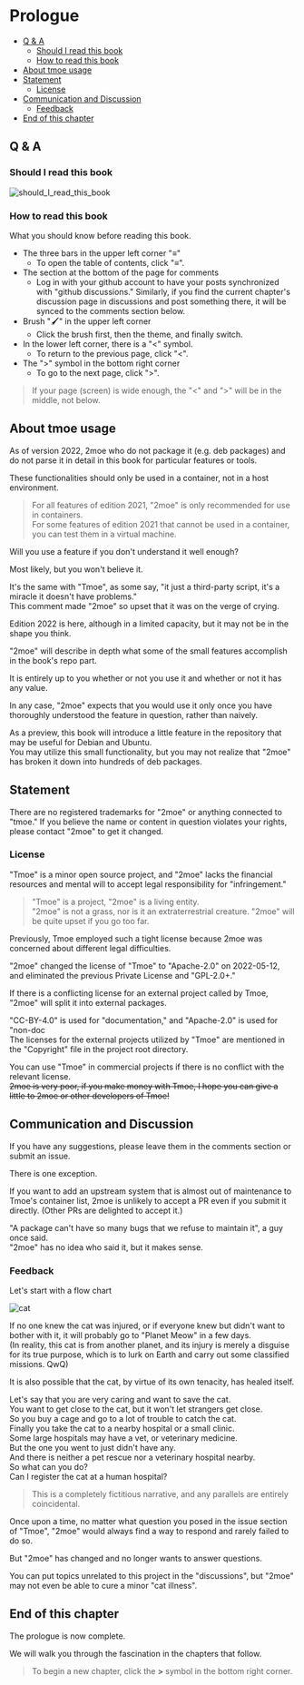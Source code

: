 # Prologue

- [Q & A](#q--a)
  - [Should I read this book](#should-i-read-this-book)
  - [How to read this book](#how-to-read-this-book)
- [About tmoe usage](#about-tmoe-usage)
- [Statement](#statement)
  - [License](#license)
- [Communication and Discussion](#communication-and-discussion)
  - [Feedback](#feedback)
- [End of this chapter](#end-of-this-chapter)

## Q & A

### Should I read this book

<div style="display:none">

```mermaid
graph TD
    A{Are you a Tmoe user} --> |No| B{Are you going to use Tmoe}
    B --> |No| D(No need to read it)
    B --> |Yes| E(Brief Reading)
    A --> |Yes|C(Necessary to read)
```

</div>

![should_I_read_this_book](assets/prologue_should_I_read_this_book.svg)

### How to read this book

What you should know before reading this book.

- The three bars in the upper left corner "≡"
  - To open the table of contents, click "≡".
- The section at the bottom of the page for comments
  - Log in with your github account to have your posts synchronized with "github discussions." Similarly, if you find the current chapter's discussion page in discussions and post something there, it will be synced to the comments section below.
- Brush "🖌️" in the upper left corner
  - Click the brush first, then the theme, and finally switch.
- In the lower left corner, there is a "<" symbol.
  - To return to the previous page, click "<".
- The ">" symbol in the bottom right corner
  - To go to the next page, click ">".

> If your page (screen) is wide enough, the "<" and ">" will be in the middle, not below.

## About tmoe usage

As of version 2022, 2moe who do not package it (e.g. deb packages) and do not parse it in detail in this book for particular features or tools.

These functionalities should only be used in a container, not in a host environment.

> For all features of edition 2021, "2moe" is only recommended for use in containers.  
> For some features of edition 2021 that cannot be used in a container, you can test them in a virtual machine.

Will you use a feature if you don't understand it well enough?

Most likely, but you won't believe it.

It's the same with "Tmoe", as some say, "it just a third-party script, it's a miracle it doesn't have problems."  
This comment made "2moe" so upset that it was on the verge of crying.

Edition 2022 is here, although in a limited capacity, but it may not be in the shape you think.

"2moe" will describe in depth what some of the small features accomplish in the book's repo part.

It is entirely up to you whether or not you use it and whether or not it has any value.

In any case, "2moe" expects that you would use it only once you have thoroughly understood the feature in question, rather than naively.

As a preview, this book will introduce a little feature in the repository that may be useful for Debian and Ubuntu.  
You may utilize this small functionality, but you may not realize that "2moe" has broken it down into hundreds of deb packages.

## Statement

There are no registered trademarks for "2moe" or anything connected to "tmoe."
If you believe the name or content in question violates your rights, please contact "2moe" to get it changed.

### License

"Tmoe" is a minor open source project, and "2moe" lacks the financial resources and mental will to accept legal responsibility for "infringement."

> "Tmoe" is a project, "2moe" is a living entity.  
> "2moe" is not a grass, nor is it an extraterrestrial creature. "2moe" will be quite upset if you go too far.

Previously, Tmoe employed such a tight license because 2moe was concerned about different legal difficulties.

"2moe" changed the license of "Tmoe" to "Apache-2.0" on 2022-05-12, and eliminated the previous Private License and "GPL-2.0+."

If there is a conflicting license for an external project called by Tmoe, "2moe" will split it into external packages.

"CC-BY-4.0" is used for "documentation," and "Apache-2.0" is used for "non-doc  
The licenses for the external projects utilized by "Tmoe" are mentioned in the "Copyright" file in the project root directory.

You can use "Tmoe" in commercial projects if there is no conflict with the relevant license.  
~~2moe is very poor, if you make money with Tmoe, I hope you can give a little to 2moe or other developers of Tmoe!~~

## Communication and Discussion

If you have any suggestions, please leave them in the comments section or submit an issue.

There is one exception.

If you want to add an upstream system that is almost out of maintenance to Tmoe's container list, 2moe is unlikely to accept a PR even if you submit it directly.
(Other PRs are delighted to accept it.)

"A package can't have so many bugs that we refuse to maintain it", a guy once said.  
"2moe" has no idea who said it, but it makes sense.

### Feedback

Let's start with a flow chart

<div style="display:none">
```mermaid
graph TD
    A[go shopping] --> |walk| B{saw a kitten}
    B --> C{Kitten,heyhey,my little baby}
    B --> D{Oh, it's a cat}
    B --> E{What's that?}
    B --> F(Nothing to do with me)
    F --> G(Just passing through)
    D --> H{Noticing that the cat is injured}
    C --> H
    E --> H
```
</div>

![cat](assets/prologue_cat.svg)

If no one knew the cat was injured, or if everyone knew but didn't want to bother with it, it will probably go to "Planet Meow" in a few days.  
(In reality, this cat is from another planet, and its injury is merely a disguise for its true purpose, which is to lurk on Earth and carry out some classified missions. QwQ)

It is also possible that the cat, by virtue of its own tenacity, has healed itself.

Let's say that you are very caring and want to save the cat.  
You want to get close to the cat, but it won't let strangers get close.  
So you buy a cage and go to a lot of trouble to catch the cat.  
Finally you take the cat to a nearby hospital or a small clinic.  
Some large hospitals may have a vet, or veterinary medicine.  
But the one you went to just didn't have any.  
And there is neither a pet rescue nor a veterinary hospital nearby.  
So what can you do?  
Can I register the cat at a human hospital?

> This is a completely fictitious narrative, and any parallels are entirely coincidental.

Once upon a time, no matter what question you posed in the issue section of "Tmoe", "2moe" would always find a way to respond and rarely failed to do so.

But "2moe" has changed and no longer wants to answer questions.

You can put topics unrelated to this project in the "discussions", but "2moe" may not even be able to cure a minor "cat illness".

## End of this chapter

The prologue is now complete.

We will walk you through the fascination in the chapters that follow.

> To begin a new chapter, click the **>** symbol in the bottom right corner.
